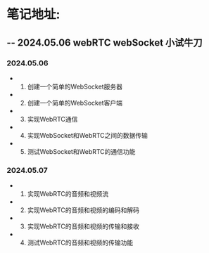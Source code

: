 # 笔记地址: 
## -- 2024.05.06 webRTC webSocket 小试牛刀

### 2024.05.06

- 1. 创建一个简单的WebSocket服务器
- 2. 创建一个简单的WebSocket客户端
- 3. 实现WebRTC通信
- 4. 实现WebSocket和WebRTC之间的数据传输
- 5. 测试WebSocket和WebRTC的通信功能

### 2024.05.07

- 1. 实现WebRTC的音频和视频流
- 2. 实现WebRTC的音频和视频的编码和解码
- 3. 实现WebRTC的音频和视频的传输和接收
- 4. 测试WebRTC的音频和视频的传输功能
